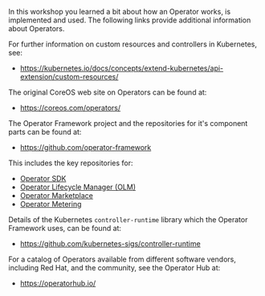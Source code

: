In this workshop you learned a bit about how an Operator works, is implemented and used. The following links provide additional information about Operators.

For further information on custom resources and controllers in Kubernetes, see:

* https://kubernetes.io/docs/concepts/extend-kubernetes/api-extension/custom-resources/

The original CoreOS web site on Operators can be found at:

* https://coreos.com/operators/

The Operator Framework project and the repositories for it's component parts can be found at:

* https://github.com/operator-framework

This includes the key repositories for:

* [Operator SDK](https://github.com/operator-framework/operator-sdk)
* [Operator Lifecycle Manager (OLM)](https://github.com/operator-framework/operator-lifecycle-manager)
* [Operator Marketplace](https://github.com/operator-framework/operator-marketplace)
* [Operator Metering](https://github.com/operator-framework/operator-metering)

Details of the Kubernetes `controller-runtime` library which the Operator Framework uses, can be found at:

* https://github.com/kubernetes-sigs/controller-runtime

For a catalog of Operators available from different software vendors, including Red Hat, and the community, see the Operator Hub at:

* https://operatorhub.io/
